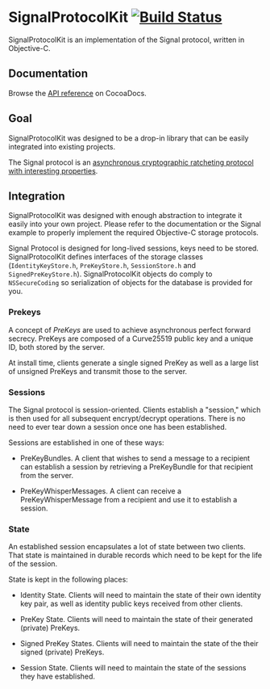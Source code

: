 # SignalProtocolKit [![Build Status](https://travis-ci.org/WhisperSystems/AxolotlKit.svg?branch=master)](https://travis-ci.org/WhisperSystems/AxolotlKit)

SignalProtocolKit is an implementation of the Signal protocol, written in Objective-C.

## Documentation

Browse the [API reference](http://cocoadocs.org/docsets/AxolotlKit/) on CocoaDocs.

## Goal

SignalProtocolKit was designed to be a drop-in library that can be easily integrated into existing projects. 

The Signal protocol is an [asynchronous cryptographic ratcheting protocol](https://whispersystems.org/blog/advanced-ratcheting/) [with interesting properties](https://whispersystems.org/blog/asynchronous-security/).

## Integration

SignalProtocolKit was designed with enough abstraction to integrate it easily into your own project. Please refer to the documentation or the Signal example to properly implement the required Objective-C storage protocols. 

Signal Protocol is designed for long-lived sessions, keys need to be stored. SignalProtocolKit defines interfaces of the storage classes (`IdentityKeyStore.h`, `PreKeyStore.h`, `SessionStore.h` and `SignedPreKeyStore.h`). SignalProtocolKit objects do comply to `NSSecureCoding` so serialization of objects for the database is provided for you.

### Prekeys

A concept of *PreKeys* are used to achieve asynchronous perfect forward secrecy. PreKeys are composed of a Curve25519 public key and a unique ID, both stored by the server.

At install time, clients generate a single signed PreKey as well as a large list of unsigned PreKeys and transmit those to the server. 


### Sessions

The Signal protocol is session-oriented.  Clients establish a "session," which is then used for all subsequent encrypt/decrypt operations.  There is no need to ever tear down a session once one has been established.

Sessions are established in one of these ways:

- PreKeyBundles. A client that wishes to send a message to a recipient can establish a session by retrieving a PreKeyBundle for that recipient from the server.

- PreKeyWhisperMessages. A client can receive a PreKeyWhisperMessage from a recipient and use it to establish a session.

### State

An established session encapsulates a lot of state between two clients.  That state is maintained in durable records which need to be kept for the life of the session.

State is kept in the following places:

- Identity State.  Clients will need to maintain the state of their own identity key pair, as well as identity public keys received from other clients.

- PreKey State. Clients will need to maintain the state of their generated (private) PreKeys.

- Signed PreKey States. Clients will need to maintain the state of the their signed (private) PreKeys.

- Session State.  Clients will need to maintain the state of the sessions they have established.

